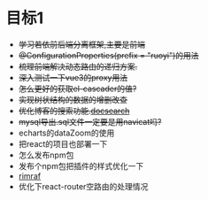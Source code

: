 # 目标1
- ~~学习若依前后端分离框架,主要是前端~~
- ~~@ConfigurationProperties(prefix = "ruoyi")的用法~~
- ~~梳理前端解决动态路由的递归方案.~~
- ~~深入测试一下vue3的proxy用法~~
- ~~怎么更好的获取el-cascader的值?~~
- ~~实现树状结构的数据的增删改查~~
- ~~优化博客的搜索功能.[docsearch](https://docsearch.algolia.com/)~~
- ~~mysql导出.sql文件一定要是用navicat吗?~~
- echarts的dataZoom的使用
- 把react的项目也部署一下
- 怎么发布npm包
- 发布个npm包把插件的样式优化一下
- [rimraf](https://www.npmjs.com/package/rimraf)
- 优化下react-router空路由的处理情况